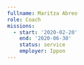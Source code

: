 ```yaml
---
fullname: Maritza Abreo
role: Coach
missions:
  - start: '2020-02-20'
    end: '2020-06-30'
    status: service
    employer: Ippon
---
```

